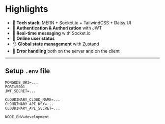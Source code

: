# Highlights

- 🌟 **Tech stack**: MERN + Socket.io + TailwindCSS + Daisy UI  
- 🎃 **Authentication & Authorization** with JWT  
- 👾 **Real-time messaging** with Socket.io  
- 🚀 **Online user status**  
- 👌 **Global state management** with Zustand  
- 🐞 **Error handling** both on the server and on the client  

---

## Setup `.env` file

```env
MONGODB_URI=...
PORT=5001
JWT_SECRET=...

CLOUDINARY_CLOUD_NAME=...
CLOUDINARY_API_KEY=...
CLOUDINARY_API_SECRET=...

NODE_ENV=development
